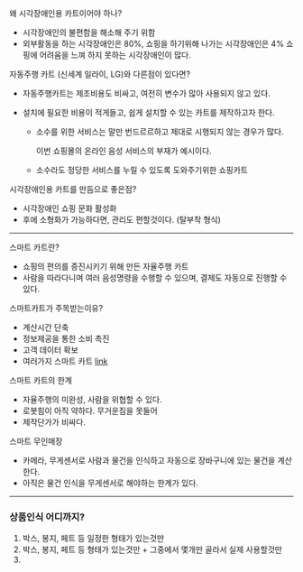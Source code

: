 왜 시각장애인용 카트이어야 하나?

- 시각장애인의 불편함을 해소해 주기 위함
- 외부활동을 하는 시각장애인은 80%, 쇼핑을 하기위해 나가는 시각장애인은 4%
  쇼핑에 어려움을 느껴 하지 못하는 시각장애인이 많다.

자동주행 카트 (신세계 일라이, LG)와 다른점이 있다면?

- 자동주행카트는 제조비용도 비싸고, 여전히 변수가 많아 사용되지 않고 있다.

- 설치에 필요한 비용이 적게들고, 쉽게 설치할 수 있는 카트를 제작하고자 한다.

  - 소수를 위한 서비스는 말만 번드르르하고 제대로 시행되지 않는 경우가 많다.

    이번 쇼핑몰의 온라인 음성 서비스의 부재가 예시이다.

  - 소수라도 정당한 서비스를 누릴 수 있도록 도와주기위한 쇼핑카트

시각장애인용 카트를 만듬으로 좋은점?

- 시각장애인 쇼핑 문화 활성화
- 후에 소형화가 가능하다면, 관리도 편할것이다. (탈부착 형식)

---

스마트 카트란?

- 쇼핑의 편의를 증진시키기 위해 만든 자율주행 카트
- 사람을 따라다니며 여러 음성명령을 수행할 수 있으며, 결제도 자동으로 진행할 수 있다.

스마트카트가 주목받는이유?

- 계산시간 단축
- 정보제공을 통한 소비 촉진
- 고객 데이터 확보
- 여러가지 스마트 카트 [link](https://blog.naver.com/businessinsight/222227636133)

스마트 카트의 한계

- 자율주행의 미완성, 사람을 위협할 수 있다.
- 로봇힘이 아직 약하다. 무거운짐을 못들어
- 제작단가가 비싸다.

스마트 무인매장

- 카메라, 무게센서로 사람과 물건을 인식하고 자동으로 장바구니에 있는 물건을 계산한다.
- 아직은 물건 인식을 무게센서로 해야하는 한계가 있다.

---

### 상품인식 어디까지?

1. 박스, 봉지, 페트 등 일정한 형태가 있는것만
2. 박스, 봉지, 페트 등 형태가 있는것만 + 그중에서 몇개만 골라서 실제 사용할것만
3. 